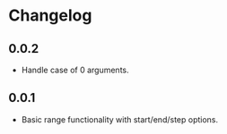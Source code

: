 # Changelog

## 0.0.2

- Handle case of 0 arguments.

## 0.0.1

- Basic range functionality with start/end/step options.
